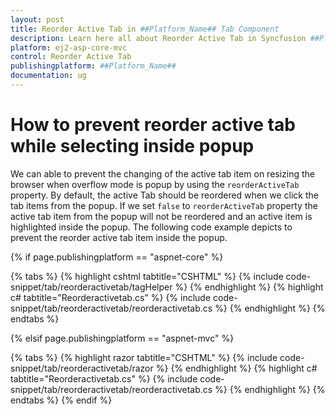 ```yaml
---
layout: post
title: Reorder Active Tab in ##Platform_Name## Tab Component
description: Learn here all about Reorder Active Tab in Syncfusion ##Platform_Name## Tab component and more.
platform: ej2-asp-core-mvc
control: Reorder Active Tab
publishingplatform: ##Platform_Name##
documentation: ug
---
```



# How to prevent reorder active tab while selecting inside popup

We can able to prevent the changing of the active tab item on resizing the browser when overflow mode is popup by using the `reorderActiveTab` property. By default, the active Tab should be reordered when we click the tab items from the popup. If we set `false` to `reorderActiveTab` property the active tab item from the popup will not be reordered and an active item is highlighted inside the popup. The following code example depicts to prevent the reorder active tab item inside the popup.

{% if page.publishingplatform == "aspnet-core" %}

{% tabs %}
{% highlight cshtml tabtitle="CSHTML" %}
{% include code-snippet/tab/reorderactivetab/tagHelper %}
{% endhighlight %}
{% highlight c# tabtitle="Reorderactivetab.cs" %}
{% include code-snippet/tab/reorderactivetab/reorderactivetab.cs %}
{% endhighlight %}
{% endtabs %}

{% elsif page.publishingplatform == "aspnet-mvc" %}

{% tabs %}
{% highlight razor tabtitle="CSHTML" %}
{% include code-snippet/tab/reorderactivetab/razor %}
{% endhighlight %}
{% highlight c# tabtitle="Reorderactivetab.cs" %}
{% include code-snippet/tab/reorderactivetab/reorderactivetab.cs %}
{% endhighlight %}
{% endtabs %}
{% endif %}


